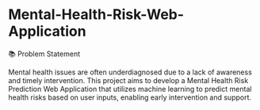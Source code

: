 # Mental-Health-Risk-Web-Application


📚 Problem Statement

Mental health issues are often underdiagnosed due to a lack of awareness and timely intervention. This project aims to develop a Mental Health Risk Prediction Web Application that utilizes machine learning to predict mental health risks based on user inputs, enabling early intervention and support.
